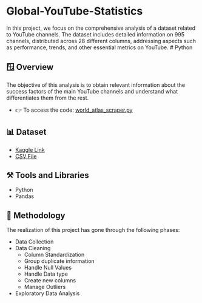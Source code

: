 # Global-YouTube-Statistics
In this project, we focus on the comprehensive analysis of a dataset related to YouTube channels. The dataset includes detailed information on 995 channels, distributed across 28 different columns, addressing aspects such as performance, trends, and other essential metrics on YouTube. # Python

## 🪟 Overview
The objective of this analysis is to obtain relevant information about the success factors of the main YouTube channels and understand what differentiates them from the rest.

* 👉 To access the code: [world_atlas_scraper.py](https://github.com/IrisMejuto/Global-YouTube-Statistics/blob/main/Notebook/Youtube%20Channels.ipynb)

## 📊 Dataset

* [Kaggle Link](https://www.kaggle.com/datasets/nelgiriyewithana/global-youtube-statistics-2023)
* [CSV File](https://github.com/IrisMejuto/Global-YouTube-Statistics/blob/main/Dataset/Global%20YouTube%20Statistics.csv)


## ⚒️ Tools and Libraries
- Python
- Pandas

## 📎 Methodology
The realization of this project has gone through the following phases:

- Data Collection
- Data Cleaning
  - Column Standardization
  - Group duplicate information
  - Handle Null Values
  - Handle Data type
  - Create new columns
  - Manage Outliers
- Exploratory Data Analysis
